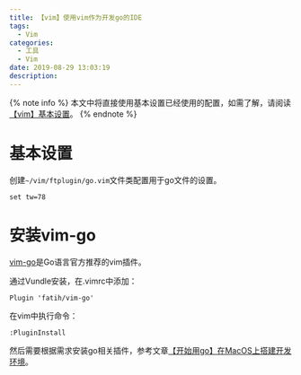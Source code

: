 ```yaml
---
title: 【vim】使用vim作为开发go的IDE
tags:
  - Vim
categories:
  - 工具
  - Vim
date: 2019-08-29 13:03:19
description:
---
```


{% note info %}
本文中将直接使用基本设置已经使用的配置，如需了解，请阅读[【vim】基本设置](/posts/tool/vim/vim-start/)。
{% endnote %}

基本设置
====

创建`~/vim/ftplugin/go.vim`文件类配置用于go文件的设置。

```vim
set tw=78
```

安装vim-go
====

[vim-go](https://github.com/fatih/vim-go/)是Go语言官方推荐的vim插件。

通过Vundle安装，在.vimrc中添加：

```vim
Plugin 'fatih/vim-go'
```

在vim中执行命令：
```
:PluginInstall
```

然后需要根据需求安装go相关插件，参考文章[【开始用go】在MacOS上搭建开发环境](/posts/practice/go/go-workspace/)。
